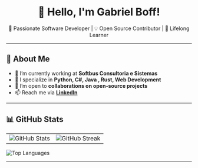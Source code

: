 <h1 align="center">👋 Hello, I'm Gabriel Boff!</h1>

<p align="center">
    🚀 Passionate Software Developer | 💡 Open Source Contributor | 🎯 Lifelong Learner
</p>

---

## 🚀 About Me

- 🔭 I’m currently working at **Softbus Consultoria e Sistemas**
- 🎯 I specialize in **Python, C#, Java , Rust, Web Development**
- 🤝 I’m open to **collaborations on open-source projects**
- 📫 Reach me via **[LinkedIn](https://www.linkedin.com/in/gabrielchboff/)**

---

## 📊 GitHub Stats

<table>
  <tr>
    <td>
      <img src="https://github-readme-stats.vercel.app/api?username=gabrielchboff&show_icons=true&theme=dark&count_private=true" alt="GitHub Stats" />
    </td>
    <td>
      <img src="https://github-readme-streak-stats.herokuapp.com/?user=gabrielchboff&theme=dark" alt="GitHub Streak" />
    </td>
  </tr>
</table>

![Top Languages](https://github-readme-stats.vercel.app/api/top-langs/?username=gabrielchboff&theme=dark&layout=compact)

---

